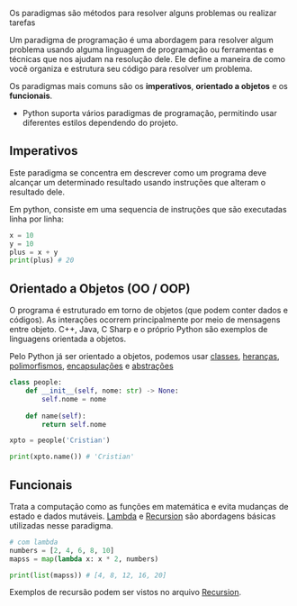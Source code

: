 Os paradigmas são métodos para resolver alguns problemas ou realizar tarefas

Um paradigma de programação é uma abordagem para resolver algum problema usando alguma linguagem de programação ou ferramentas e técnicas que nos ajudam na resolução dele. Ele define a maneira de como você organiza e estrutura seu código para resolver um problema.

Os paradigmas mais comuns são os **imperativos**, **orientado a objetos** e os **funcionais**.

- Python suporta vários paradigmas de programação, permitindo usar diferentes estilos dependendo do projeto.

## Imperativos

Este paradigma se concentra em descrever como um programa deve alcançar um determinado resultado usando instruções que alteram o resultado dele. 

Em python, consiste em uma sequencia de instruções que são executadas linha por linha:

```python
x = 10
y = 10 
plus = x + y 
print(plus) # 20
```


## Orientado a Objetos (OO / OOP)

O programa é estruturado em torno de objetos (que podem conter dados e códigos). As interações ocorrem principalmente por meio de mensagens entre objeto. C++, Java, C Sharp e o próprio Python são exemplos de linguagens orientada a objetos.

Pelo Python já ser orientado a objetos, podemos usar [classes](../../../General%20Programming/OOP%20(Object-Oriented%20Programming)/Object,%20Class%20and%20Instance.md), [heranças](../../../General%20Programming/OOP%20(Object-Oriented%20Programming)/Inheritance.md), [polimorfismos](../../../General%20Programming/OOP%20(Object-Oriented%20Programming)/Polymorphism.md), [encapsulações](../../../General%20Programming/OOP%20(Object-Oriented%20Programming)/Encapsulation.md) e [abstrações](../../../General%20Programming/OOP%20(Object-Oriented%20Programming)/Abstraction.md)

```python
class people:
	def __init__(self, nome: str) -> None:
		self.nome = nome
	
	def name(self):
		return self.nome

xpto = people('Cristian')

print(xpto.name()) # 'Cristian'
```


## Funcionais

Trata a computação como as funções em matemática e evita mudanças de estado e dados mutáveis. [Lambda](../Lambda/Lambda.md) e [Recursion](Recursion.md) são abordagens básicas utilizadas nesse paradigma.

```python
# com lambda
numbers = [2, 4, 6, 8, 10]
mapss = map(lambda x: x * 2, numbers)

print(list(mapss)) # [4, 8, 12, 16, 20]
```

Exemplos de recursão podem ser vistos no arquivo [Recursion](Recursion.md).